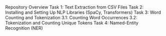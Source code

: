 Repository Overview
Task 1: Text Extraction from CSV Files
Task 2: Installing and Setting Up NLP Libraries (SpaCy, Transformers)
Task 3: Word Counting and Tokenization
3.1: Counting Word Occurrences
3.2: Tokenization and Counting Unique Tokens
Task 4: Named-Entity Recognition (NER)
